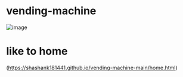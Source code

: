 # vending-machine
![image](https://github.com/user-attachments/assets/3a71b474-5915-42b4-8909-22c4010fdac6)

# like to home
(https://shashank181441.github.io/vending-machine-main/home.html)
